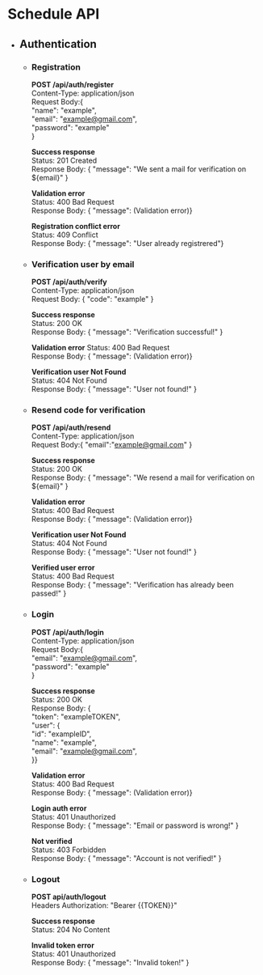 # Schedule API

- ## Authentication

  - ### Registration

    **POST /api/auth/register**  
    Content-Type: application/json  
    Request Body:{  
     "name": "example",  
     "email": "example@gmail.com",  
     "password": "example"  
    }

    **Success response**  
    Status: 201 Created  
    Response Body: { "message": "We sent a mail for verification on ${email}" }

    **Validation error**  
    Status: 400 Bad Request  
    Response Body: { "message": (Validation error)}

    **Registration conflict error**  
    Status: 409 Conflict  
    Response Body: { "message": "User already registrered"}

  - ### Verification user by email

    **POST /api/auth/verify**  
    Content-Type: application/json  
    Request Body: { "code": "example" }

    **Success response**  
    Status: 200 OK  
    Response Body: { "message": "Verification successful!" }

    **Validation error**
    Status: 400 Bad Request  
    Response Body: { "message": (Validation error)}

    **Verification user Not Found**  
    Status: 404 Not Found  
    Response Body: { "message": "User not found!" }

  - ### Resend code for verification

    **POST /api/auth/resend**  
    Content-Type: application/json  
    Request Body:{ "email":"example@gmail.com" }

    **Success response**  
    Status: 200 OK  
    Response Body: { "message": "We resend a mail for verification on ${email}" }

    **Validation error**  
    Status: 400 Bad Request  
    Response Body: { "message": (Validation error)}

    **Verification user Not Found**  
    Status: 404 Not Found  
    Response Body: { "message": "User not found!" }

    **Verified user error**  
    Status: 400 Bad Request  
    Response Body: { "message": "Verification has already been passed!" }

  - ### Login

    **POST /api/auth/login**  
    Content-Type: application/json  
    Request Body:{  
     "email": "example@gmail.com",  
     "password": "example"  
    }

    **Success response**  
    Status: 200 OK  
    Response Body: {  
     "token": "exampleTOKEN",  
     "user": {  
     "id": "exampleID",  
     "name": "example",  
     "email": "example@gmail.com",  
    }}

    **Validation error**  
    Status: 400 Bad Request  
    Response Body: { "message": (Validation error)}

    **Login auth error**  
    Status: 401 Unauthorized  
    Response Body: { "message": "Email or password is wrong!" }

    **Not verified**  
    Status: 403 Forbidden  
    Response Body: { "message": "Account is not verified!" }

  - ### Logout

    **POST api/auth/logout**  
    Headers Authorization: "Bearer {{TOKEN}}"

    **Success response**  
    Status: 204 No Content

    **Invalid token error**  
    Status: 401 Unauthorized  
    Response Body: { "message": "Invalid token!" }
